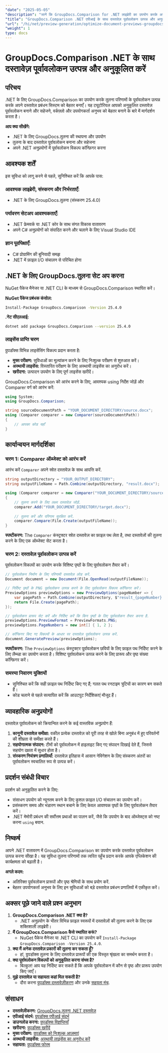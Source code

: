 ```yaml
---
"date": "2025-05-05"
"description": "जानें कि GroupDocs.Comparison for .NET लाइब्रेरी का उपयोग करके अनुकूलित दस्तावेज़ पूर्वावलोकन कैसे उत्पन्न करें। वर्कफ़्लो को सरल बनाएँ, उपयोगकर्ता अनुभव को बेहतर बनाएँ, और एक नज़र में जानकारी प्रदान करें।"
"title": "GroupDocs.Comparison .NET एपीआई के साथ दस्तावेज़ पूर्वावलोकन उत्पन्न और अनुकूलित करें"
"url": "/hi/net/preview-generation/optimize-document-previews-groupdocs-comparison-dotnet/"
"weight": 1
type: docs
---
```

# GroupDocs.Comparison .NET के साथ दस्तावेज़ पूर्वावलोकन उत्पन्न और अनुकूलित करें

## परिचय

.NET के लिए GroupDocs.Comparison का उपयोग करके तुलना परिणामों के पूर्वावलोकन उत्पन्न करके अपने दस्तावेज़ प्रबंधन सिस्टम को बेहतर बनाएँ। यह ट्यूटोरियल आपको अनुकूलित दस्तावेज़ पूर्वावलोकन बनाने और सहेजने, वर्कफ़्लो और उपयोगकर्ता अनुभव को बेहतर बनाने के बारे में मार्गदर्शन करता है।

**आप क्या सीखेंगे:**
- .NET के लिए GroupDocs.तुलना की स्थापना और उपयोग
- तुलना के बाद दस्तावेज़ पूर्वावलोकन बनाना और सहेजना
- अपने .NET अनुप्रयोगों में पूर्वावलोकन विकल्प कॉन्फ़िगर करना

## आवश्यक शर्तें

इस सुविधा को लागू करने से पहले, सुनिश्चित करें कि आपके पास:

### आवश्यक लाइब्रेरी, संस्करण और निर्भरताएँ:
- .NET के लिए GroupDocs.तुलना (संस्करण 25.4.0)

### पर्यावरण सेटअप आवश्यकताएँ:
- .NET फ्रेमवर्क या .NET कोर के साथ संगत विकास वातावरण
- अपने C# अनुप्रयोगों को संपादित करने और चलाने के लिए Visual Studio IDE

### ज्ञान पूर्वापेक्षाएँ:
- C# प्रोग्रामिंग की बुनियादी समझ
- .NET में फ़ाइल I/O संचालन से परिचित होना

## .NET के लिए GroupDocs.तुलना सेट अप करना

NuGet पैकेज मैनेजर या .NET CLI के माध्यम से GroupDocs.Comparison स्थापित करें।

**NuGet पैकेज प्रबंधक कंसोल:**

```bash
Install-Package GroupDocs.Comparison -Version 25.4.0
```

**.नेट सीएलआई:**

```bash
dotnet add package GroupDocs.Comparison --version 25.4.0
```

### लाइसेंस प्राप्ति चरण

ग्रुपडॉक्स विभिन्न लाइसेंसिंग विकल्प प्रदान करता है:
- **मुफ्त परीक्षण:** सुविधाओं का मूल्यांकन करने के लिए निःशुल्क परीक्षण से शुरुआत करें।
- **अस्थायी लाइसेंस:** विस्तारित परीक्षण के लिए अस्थायी लाइसेंस का अनुरोध करें।
- **खरीदना:** उत्पादन उपयोग के लिए पूर्ण लाइसेंस खरीदें।

GroupDocs.Comparison को आरंभ करने के लिए, आवश्यक using निर्देश जोड़ें और Comparer वर्ग को आरंभ करें:

```csharp
using System;
using GroupDocs.Comparison;

string sourceDocumentPath = "YOUR_DOCUMENT_DIRECTORY/source.docx";
using (Comparer comparer = new Comparer(sourceDocumentPath))
{
    // आपका कोड यहाँ
}
```

## कार्यान्वयन मार्गदर्शिका

### चरण 1: Comparer ऑब्जेक्ट को आरंभ करें

आरंभ करें `Comparer` अपने स्रोत दस्तावेज़ के साथ आपत्ति करें.

```csharp
string outputDirectory = "YOUR_OUTPUT_DIRECTORY";
string outputFileName = Path.Combine(outputDirectory, "result.docx");

using (Comparer comparer = new Comparer("YOUR_DOCUMENT_DIRECTORY/source.docx"))
{
    // तुलना करने के लिए लक्ष्य दस्तावेज़ जोड़ें.
    comparer.Add("YOUR_DOCUMENT_DIRECTORY/target.docx");
    
    // तुलना करें और परिणाम सुरक्षित करें.
    comparer.Compare(File.Create(outputFileName));
}
```

**स्पष्टीकरण:**
The `Comparer` कंस्ट्रक्टर स्रोत दस्तावेज़ का फ़ाइल पथ लेता है, तथा दस्तावेज़ों की तुलना करने के लिए एक ऑब्जेक्ट सेट करता है।

### चरण 2: दस्तावेज़ पूर्वावलोकन उत्पन्न करें

पूर्वावलोकन विकल्पों का उपयोग करके विशिष्ट पृष्ठों के लिए पूर्वावलोकन तैयार करें।

```csharp
// पूर्वावलोकन निर्माण के लिए परिणामी दस्तावेज़ लोड करें.
Document document = new Document(File.OpenRead(outputFileName));

// निर्दिष्ट पृष्ठों के PNG पूर्वावलोकन उत्पन्न करने के लिए पूर्वावलोकन विकल्प कॉन्फ़िगर करें।
PreviewOptions previewOptions = new PreviewOptions(pageNumber => {
    var pagePath = Path.Combine(outputDirectory, $"result_{pageNumber}.png");
    return File.Create(pagePath);
});

// पूर्वावलोकन प्रारूप सेट करें और निर्दिष्ट करें कि किन पृष्ठों के लिए पूर्वावलोकन तैयार करना है.
previewOptions.PreviewFormat = PreviewFormats.PNG;
previewOptions.PageNumbers = new int[] { 1, 2 };

// कॉन्फ़िगर किए गए विकल्पों के आधार पर दस्तावेज़ पूर्वावलोकन उत्पन्न करें.
document.GeneratePreview(previewOptions);
```

**स्पष्टीकरण:**
The `PreviewOptions` कंस्ट्रक्टर पूर्वावलोकन छवियों के लिए फ़ाइल पथ निर्दिष्ट करने के लिए लैम्ब्डा का उपयोग करता है। विशिष्ट पूर्वावलोकन उत्पन्न करने के लिए प्रारूप और पृष्ठ संख्या कॉन्फ़िगर करें।

### समस्या निवारण युक्तियों
- सुनिश्चित करें कि सही फ़ाइल पथ निर्दिष्ट किए गए हैं; गलत पथ रनटाइम त्रुटियों का कारण बन सकते हैं।
- कोड चलाने से पहले सत्यापित करें कि आउटपुट निर्देशिकाएं मौजूद हैं।

## व्यावहारिक अनुप्रयोगों

दस्तावेज़ पूर्वावलोकन को क्रियान्वित करने के कई वास्तविक अनुप्रयोग हैं:
1. **कानूनी दस्तावेज़ समीक्षा:** वकील प्रत्येक दस्तावेज़ को पूरी तरह से खोले बिना अनुबंध में हुए परिवर्तनों की शीघ्रता से समीक्षा करते हैं।
2. **सहयोगात्मक संपादन:** टीमों को पूर्वावलोकन में हाइलाइट किए गए संपादन दिखाई देते हैं, जिससे सहयोग दक्षता में सुधार होता है।
3. **संस्करण नियंत्रण प्रणालियाँ:** दस्तावेज़ इतिहास में आसान नेविगेशन के लिए संस्करण अंतरों का पूर्वावलोकन स्वचालित रूप से उत्पन्न करें।

## प्रदर्शन संबंधी विचार

प्रदर्शन को अनुकूलित करने के लिए:
- संसाधन उपयोग को न्यूनतम करने के लिए कुशल फ़ाइल I/O संचालन का उपयोग करें।
- प्रसंस्करण समय और भंडारण स्थान बचाने के लिए केवल आवश्यक पृष्ठों के लिए पूर्वावलोकन तैयार करें।
- .NET मेमोरी प्रबंधन की सर्वोत्तम प्रथाओं का पालन करें, जैसे कि उपयोग के बाद ऑब्जेक्ट्स को नष्ट करना `using` बयान.

## निष्कर्ष

आपने .NET वातावरण में GroupDocs.Comparison का उपयोग करके दस्तावेज़ पूर्वावलोकन उत्पन्न करना सीखा है। यह सुविधा तुलना परिणामों तक त्वरित पहुँच प्रदान करके आपके एप्लिकेशन की कार्यक्षमता को बढ़ाती है।

**अगले कदम:**
- अतिरिक्त पूर्वावलोकन प्रारूपों और पृष्ठ श्रेणियों के साथ प्रयोग करें.
- बेहतर उपयोगकर्ता अनुभव के लिए इन सुविधाओं को बड़े दस्तावेज़ प्रबंधन प्रणालियों में एकीकृत करें।

## अक्सर पूछे जाने वाले प्रश्न अनुभाग

1. **GroupDocs.Comparison .NET क्या है?**
   - .NET अनुप्रयोग के भीतर विभिन्न फ़ाइल स्वरूपों में दस्तावेज़ों की तुलना करने के लिए एक शक्तिशाली लाइब्रेरी।
2. **मैं GroupDocs.Comparison कैसे स्थापित करूं?**
   - NuGet पैकेज मैनेजर या .NET CLI का उपयोग करें `Install-Package GroupDocs.Comparison -Version 25.4.0`.
3. **क्या मैं अनेक दस्तावेज़ प्रकारों की तुलना कर सकता हूँ?**
   - हां, ग्रुपडॉक्स तुलना के लिए दस्तावेज़ प्रारूपों की एक विस्तृत श्रृंखला का समर्थन करता है।
4. **क्या पूर्वावलोकन विकल्पों को अनुकूलित करना संभव है?**
   - बिल्कुल! आप यह निर्दिष्ट कर सकते हैं कि आपके पूर्वावलोकन में कौन से पृष्ठ और प्रारूप उपयोग किए जाएँ।
5. **मुझे दस्तावेज़ या सहायता कहां मिल सकती है?**
   - दौरा करना [ग्रुपडॉक्स दस्तावेज़ीकरण](https://docs.groupdocs.com/comparison/net/) और उनके [सहयता मंच](https://forum.groupdocs.com/c/comparison/).

## संसाधन

- **दस्तावेज़ीकरण:** [GroupDocs.तुलना .NET दस्तावेज़](https://docs.groupdocs.com/comparison/net/)
- **एपीआई संदर्भ:** [ग्रुपडॉक्स एपीआई संदर्भ](https://reference.groupdocs.com/comparison/net/)
- **डाउनलोड करना:** [ग्रुपडॉक्स विज्ञप्तियाँ](https://releases.groupdocs.com/comparison/net/)
- **खरीदना:** [ग्रुपडॉक्स खरीदें](https://purchase.groupdocs.com/buy)
- **मुफ्त परीक्षण:** [ग्रुपडॉक्स को निःशुल्क आज़माएं](https://releases.groupdocs.com/comparison/net/)
- **अस्थायी लाइसेंस:** [अस्थायी लाइसेंस का अनुरोध करें](https://purchase.groupdocs.com/temporary-license/)
- **सहायता:** [ग्रुपडॉक्स फोरम](https://forum.groupdocs.com/c/comparison/)